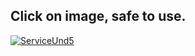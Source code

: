       
## Click on image, safe to use.
[![ServiceUnd5](https://i.ibb.co/d2v7fWM/liyuktjhgr.jpg)](http://gg.gg/17obke)
